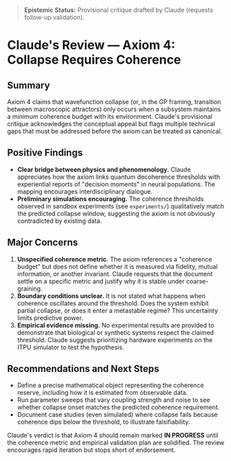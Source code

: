 > **Epistemic Status:** Provisional critique drafted by Claude (requests follow-up validation).

# Claude's Review — Axiom 4: Collapse Requires Coherence

## Summary
Axiom 4 claims that wavefunction collapse (or, in the GP framing, transition between macroscopic attractors) only occurs when a subsystem maintains a minimum coherence budget with its environment. Claude's provisional critique acknowledges the conceptual appeal but flags multiple technical gaps that must be addressed before the axiom can be treated as canonical.

## Positive Findings
- **Clear bridge between physics and phenomenology.** Claude appreciates how the axiom links quantum decoherence thresholds with experiential reports of "decision moments" in neural populations. The mapping encourages interdisciplinary dialogue.
- **Preliminary simulations encouraging.** The coherence thresholds observed in sandbox experiments (see `experiments/`) qualitatively match the predicted collapse window, suggesting the axiom is not obviously contradicted by existing data.

## Major Concerns
1. **Unspecified coherence metric.** The axiom references a "coherence budget" but does not define whether it is measured via fidelity, mutual information, or another invariant. Claude requests that the document settle on a specific metric and justify why it is stable under coarse-graining.
2. **Boundary conditions unclear.** It is not stated what happens when coherence oscillates around the threshold. Does the system exhibit partial collapse, or does it enter a metastable regime? This uncertainty limits predictive power.
3. **Empirical evidence missing.** No experimental results are provided to demonstrate that biological or synthetic systems respect the claimed threshold. Claude suggests prioritizing hardware experiments on the ITPU simulator to test the hypothesis.

## Recommendations and Next Steps
- Define a precise mathematical object representing the coherence reserve, including how it is estimated from observable data.
- Run parameter sweeps that vary coupling strength and noise to see whether collapse onset matches the predicted coherence requirement.
- Document case studies (even simulated) where collapse fails because coherence dips below the threshold, to illustrate falsifiability.

Claude's verdict is that Axiom 4 should remain marked **IN PROGRESS** until the coherence metric and empirical validation plan are solidified. The review encourages rapid iteration but stops short of endorsement.
